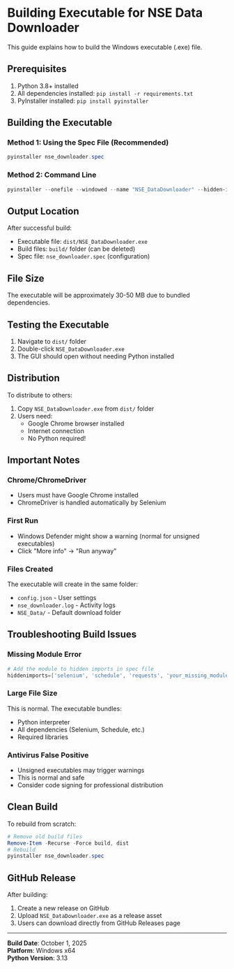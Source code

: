 # Building Executable for NSE Data Downloader

This guide explains how to build the Windows executable (.exe) file.

## Prerequisites

1. Python 3.8+ installed
2. All dependencies installed: `pip install -r requirements.txt`
3. PyInstaller installed: `pip install pyinstaller`

## Building the Executable

### Method 1: Using the Spec File (Recommended)

```powershell
pyinstaller nse_downloader.spec
```

### Method 2: Command Line

```powershell
pyinstaller --onefile --windowed --name "NSE_DataDownloader" --hidden-import selenium --hidden-import schedule --hidden-import requests nse_downloader.py
```

## Output Location

After successful build:
- Executable file: `dist/NSE_DataDownloader.exe`
- Build files: `build/` folder (can be deleted)
- Spec file: `nse_downloader.spec` (configuration)

## File Size

The executable will be approximately 30-50 MB due to bundled dependencies.

## Testing the Executable

1. Navigate to `dist/` folder
2. Double-click `NSE_DataDownloader.exe`
3. The GUI should open without needing Python installed

## Distribution

To distribute to others:
1. Copy `NSE_DataDownloader.exe` from `dist/` folder
2. Users need:
   - Google Chrome browser installed
   - Internet connection
   - No Python required!

## Important Notes

### Chrome/ChromeDriver
- Users must have Google Chrome installed
- ChromeDriver is handled automatically by Selenium

### First Run
- Windows Defender might show a warning (normal for unsigned executables)
- Click "More info" → "Run anyway"

### Files Created
The executable will create in the same folder:
- `config.json` - User settings
- `nse_downloader.log` - Activity logs
- `NSE_Data/` - Default download folder

## Troubleshooting Build Issues

### Missing Module Error
```powershell
# Add the module to hidden imports in spec file
hiddenimports=['selenium', 'schedule', 'requests', 'your_missing_module']
```

### Large File Size
This is normal. The executable bundles:
- Python interpreter
- All dependencies (Selenium, Schedule, etc.)
- Required libraries

### Antivirus False Positive
- Unsigned executables may trigger warnings
- This is normal and safe
- Consider code signing for professional distribution

## Clean Build

To rebuild from scratch:
```powershell
# Remove old build files
Remove-Item -Recurse -Force build, dist
# Rebuild
pyinstaller nse_downloader.spec
```

## GitHub Release

After building:
1. Create a new release on GitHub
2. Upload `NSE_DataDownloader.exe` as a release asset
3. Users can download directly from GitHub Releases page

---

**Build Date**: October 1, 2025  
**Platform**: Windows x64  
**Python Version**: 3.13
